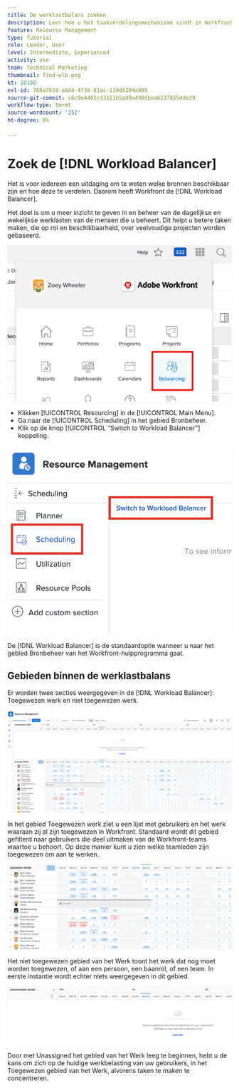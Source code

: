 ```yaml
---
title: De werklastbalans zoeken
description: Leer hoe u het taakverdelingsmechanisme vindt in Workfront en op de hoogte bent van een aantal beschikbare gebieden.
feature: Resource Management
type: Tutorial
role: Leader, User
level: Intermediate, Experienced
activity: use
team: Technical Marketing
thumbnail: find-wlb.png
kt: 10188
exl-id: 788a7810-a8dd-4f36-81ac-119d6204a909
source-git-commit: c6c0e4405cd3151b5ad9a490dbeab237855dde29
workflow-type: tm+mt
source-wordcount: '252'
ht-degree: 0%

---
```


# Zoek de [!DNL Workload Balancer]

Het is voor iedereen een uitdaging om te weten welke bronnen beschikbaar zijn en hoe deze te verdelen. Daarom heeft Workfront de [!DNL Workload Balancer].

Het doel is om u meer inzicht te geven in en beheer van de dagelijkse en wekelijkse werklasten van de mensen die u beheert. Dit helpt u betere taken maken, die op rol en beschikbaarheid, over veelvoudige projecten worden gebaseerd.

![hoofdmenuoptie](assets/Find_01.png)

* Klikken [!UICONTROL Resourcing] in de [!UICONTROL Main Menu].
* Ga naar de [!UICONTROL Scheduling] in het gebied Bronbeheer.
* Klik op de knop [!UICONTROL “Switch to Workload Balancer”] koppeling.

![schakelen naar werklastverdelingsmechanisme](assets/Find_02.png)

De [!DNL Workload Balancer] is de standaardoptie wanneer u naar het gebied Bronbeheer van het Workfront-hulpprogramma gaat.

## Gebieden binnen de werklastbalans

Er worden twee secties weergegeven in de [!DNL Workload Balancer]: Toegewezen werk en niet toegewezen werk.

![niet toegewezen gebied](assets/Find_03.png)

In het gebied Toegewezen werk ziet u een lijst met gebruikers en het werk waaraan zij al zijn toegewezen in Workfront. Standaard wordt dit gebied gefilterd naar gebruikers die deel uitmaken van de Workfront-teams waartoe u behoort. Op deze manier kunt u zien welke teamleden zijn toegewezen om aan te werken.

![toegewezen gebiedgebruikers](assets/Find_03b.png)

Het niet toegewezen gebied van het Werk toont het werk dat nog moet worden toegewezen, of aan een persoon, een baanrol, of een team. In eerste instantie wordt echter niets weergegeven in dit gebied.

![niet toegewezen werkgebied](assets/Find_03c.png)

Door met Unassigned het gebied van het Werk leeg te beginnen, hebt u de kans om zich op de huidige werkbelasting van uw gebruikers, in het Toegewezen gebied van het Werk, alvorens taken te maken te concentreren.
